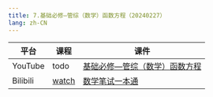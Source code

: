 ```yaml
---
title: 7.基础必修—管综（数学）函数方程（20240227）
lang: zh-CN
---
```


| 平台       | 课程                                                                                                                                    | 课件                                                                                                                                                                                                                                  |
|----------|---------------------------------------------------------------------------------------------------------------------------------------|-------------------------------------------------------------------------------------------------------------------------------------------------------------------------------------------------------------------------------------|
| YouTube  | todo                                                                                                                                  | [基础必修—管综（数学）函数方程](../../public/math/%E6%95%B0%E5%AD%A6-%E6%AD%A3%E5%BC%8F%E8%AF%BE/pdf/%E5%9F%BA%E7%A1%80%E5%BF%85%E4%BF%AE%E2%80%94%E7%AE%A1%E7%BB%BC%EF%BC%88%E6%95%B0%E5%AD%A6%EF%BC%89%E5%87%BD%E6%95%B0%E6%96%B9%E7%A8%8B.pdf) |
| Bilibili | [watch](https://www.bilibili.com/video/BV1nFWmeQEp1?spm_id_from=333.788.videopod.sections&vd_source=752f1f454ebffd32e5dbe02742c48dab) | [数学笔试一本通](../../public/math/%E6%95%B0%E5%AD%A6-%E5%9F%BA%E7%A1%80%E8%AF%BE/pdf/1.%E3%80%90%E7%AC%94%E8%AF%95%E4%B8%80%E6%9C%AC%E9%80%9A%E3%80%91%E7%AE%A1%E7%BB%BC-%E6%95%B0%E5%AD%A6.pdf)                                          |

